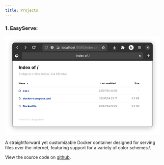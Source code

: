 ```yaml
---
title: Projects
---
```


### 1. EasyServe:
![EasyServe](easyserve.png)

A straightforward yet customizable Docker container designed for serving files over the internet, featuring support for a variety of color schemes.\

View the source code on [github](https://github.com/knsrinath/easyserve).

